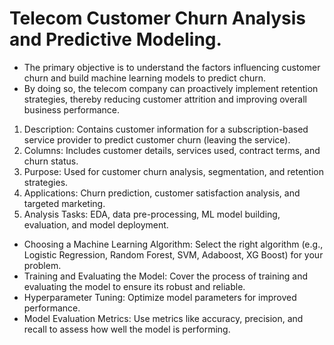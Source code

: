 # Telecom Customer Churn Analysis and Predictive Modeling.

- The primary objective is to understand the factors influencing customer churn and build machine learning models to predict churn. ​
- By doing so, the telecom company can proactively implement retention strategies, thereby reducing customer attrition and improving overall business performance.

1. Description: Contains customer information for a subscription-based service provider to predict customer churn (leaving the service).
2. Columns: Includes customer details, services used, contract terms, and churn status.
3. Purpose: Used for customer churn analysis, segmentation, and retention strategies.
4. Applications: Churn prediction, customer satisfaction analysis, and targeted marketing.
5. Analysis Tasks: EDA, data pre-processing, ML model building, evaluation, and model deployment.

* Choosing a Machine Learning Algorithm: Select the right algorithm (e.g., Logistic Regression, Random Forest, SVM, Adaboost, XG Boost) for your problem.
* Training and Evaluating the Model: Cover the process of training and evaluating the model to ensure its robust and reliable.
* Hyperparameter Tuning: Optimize model parameters for improved performance.
* Model Evaluation Metrics: Use metrics like accuracy, precision, and recall to assess how well the model is performing.
